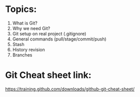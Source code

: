 # Topics:
1) What is Git?
2) Why we need Git?
3) Git setup on real project (.gitignore)
4) General commands (pull/stage/commit/push)
5) Stash
6) History revision
7) Branches


# Git Cheat sheet link: 
https://training.github.com/downloads/github-git-cheat-sheet/
